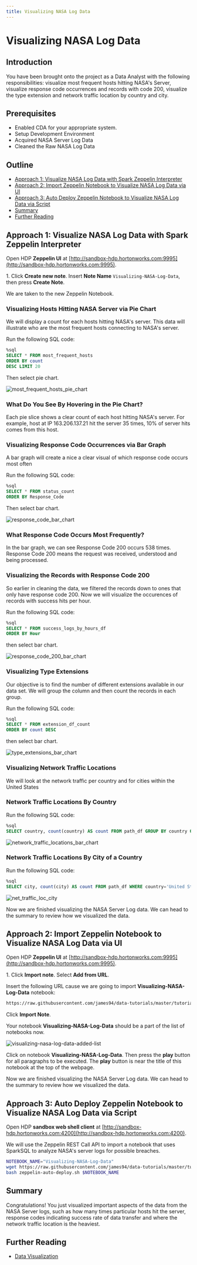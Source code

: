 ```yaml
---
title: Visualizing NASA Log Data
---
```


# Visualizing NASA Log Data

## Introduction

You have been brought onto the project as a Data Analyst with the following responsibilities: visualize most frequent hosts hitting NASA's Server, visualize response code occurrences and records with code 200, visualize the type extension and network traffic location by country and city.

## Prerequisites

- Enabled CDA for your appropriate system.
- Setup Development Environment
- Acquired NASA Server Log Data
- Cleaned the Raw NASA Log Data

## Outline

- [Approach 1: Visualize NASA Log Data with Spark Zeppelin Interpreter](#approach-1-visualize-nasa-log-data-with-spark-zeppelin-interpreter)
- [Approach 2: Import Zeppelin Notebook to Visualize NASA Log Data via UI](#approach-2-import-zeppelin-notebook-to-visualize-nasa-log-data-via-ui)
- [Approach 3: Auto Deploy Zeppelin Notebook to Visualize NASA Log Data via Script](#approach-3-auto-deploy-zeppelin-notebook-to-visualize-nasa-log-data-via-script)
- [Summary](#summary)
- [Further Reading](#further-reading)


## Approach 1: Visualize NASA Log Data with Spark Zeppelin Interpreter

Open HDP **Zeppelin UI** at [http://sandbox-hdp.hortonworks.com:9995](http://sandbox-hdp.hortonworks.com:9995).

1\. Click **Create new note**. Insert **Note Name** `Visualizing-NASA-Log-Data`, then press **Create Note**.

We are taken to the new Zeppelin Notebook.

### Visualizing Hosts Hitting NASA Server via Pie Chart

We will display a count for each hosts hitting NASA's server.
This data will illustrate who are the most frequent hosts connecting to NASA's server.

Run the following SQL code:

~~~sql
%sql
SELECT * FROM most_frequent_hosts
ORDER BY count
DESC LIMIT 20
~~~

Then select pie chart.

![most_frequent_hosts_pie_chart](assets/images/visualizing-nasa-log-data/most_frequent_hosts_pie_chart.jpg)

### What Do You See By Hovering in the Pie Chart?

Each pie slice shows a clear count of each host hitting NASA's server. For example,
host at IP 163.206.137.21 hit the server 35 times, 10% of server hits comes from this host.

### Visualizing Response Code Occurrences via Bar Graph

A bar graph will create a nice a clear visual of which response code occurs most often

Run the following SQL code:

~~~sql
%sql
SELECT * FROM status_count
ORDER BY Response_Code
~~~

Then select bar chart.

![response_code_bar_chart](assets/images/visualizing-nasa-log-data/response_code_bar_chart.jpg)

### What Response Code Occurs Most Frequently?

In the bar graph, we can see Response Code 200 occurs 538 times. Response Code 200
means the request was received, understood and being processed.

### Visualizing the Records with Response Code 200

So earlier in cleaning the data, we filtered the records down to ones that only have response code 200.
Now we will visualize the occurences of records with success hits per hour.

Run the following SQL code:

~~~sql
%sql
SELECT * FROM success_logs_by_hours_df
ORDER BY Hour
~~~

then select bar chart.

![response_code_200_bar_chart](assets/images/visualizing-nasa-log-data/response_code_200_bar_chart.jpg)

### Visualizing Type Extensions

Our objective is to find the number of different extensions available in our data set.
We will group the column and then count the records in each group.

Run the following SQL code:

~~~sql
%sql
SELECT * FROM extension_df_count
ORDER BY count DESC
~~~

then select bar chart.

![type_extensions_bar_chart](assets/images/visualizing-nasa-log-data/type_extensions_bar_chart.jpg)


### Visualizing Network Traffic Locations

We will look at the network traffic per country and for cities within the United States

### Network Traffic Locations By Country

Run the following SQL code:

~~~sql
%sql
SELECT country, count(country) AS count FROM path_df GROUP BY country ORDER BY count
~~~

![network_traffic_locations_bar_chart](assets/images/visualizing-nasa-log-data/network_traffic_locations_bar_chart.jpg)

### Network Traffic Locations By City of a Country

Run the following SQL code:

~~~sql
%sql
SELECT city, count(city) AS count FROM path_df WHERE country='United States' GROUP BY city ORDER BY count
~~~

![net_traffic_loc_city](assets/images/visualizing-nasa-log-data/net_traffic_loc_city.jpg)

Now we are finished visualizing the NASA Server Log data. We can head to the summary to review how we visualized the data.

## Approach 2: Import Zeppelin Notebook to Visualize NASA Log Data via UI

Open HDP **Zeppelin UI** at [http://sandbox-hdp.hortonworks.com:9995](http://sandbox-hdp.hortonworks.com:9995).

1\. Click **Import note**. Select **Add from URL**.

Insert the following URL cause we are going to import **Visualizing-NASA-Log-Data** notebook:

~~~bash
https://raw.githubusercontent.com/james94/data-tutorials/master/tutorials/cda/building-a-cybersecurity-breach-analysis-application/application/development/zeppelin-notebook/Visualizing-NASA-Log-Data.json
~~~

Click **Import Note**.

Your notebook **Visualizing-NASA-Log-Data** should be a part of the list of notebooks now.

![visualizing-nasa-log-data-added-list](assets/images/visualizing-nasa-log-data/visualizing-nasa-log-data-added-list.jpg)

Click on notebook **Visualizing-NASA-Log-Data**. Then press the **play** button for all paragraphs to be executed. The **play** button is near the title of this notebook at the top of the webpage.

Now we are finished visualizing the NASA Server Log data. We can head to the summary to review how we visualized the data.

## Approach 3: Auto Deploy Zeppelin Notebook to Visualize NASA Log Data via Script

Open HDP **sandbox web shell client** at [http://sandbox-hdp.hortonworks.com:4200](http://sandbox-hdp.hortonworks.com:4200).

We will use the Zeppelin REST Call API to import a notebook that uses SparkSQL to analyze NASA's server logs for possible breaches.

~~~bash
NOTEBOOK_NAME="Visualizing-NASA-Log-Data"
wget https://raw.githubusercontent.com/james94/data-tutorials/master/tutorials/cda/building-a-cybersecurity-breach-analysis-application/application/development/shell/zeppelin-auto-deploy.sh
bash zeppelin-auto-deploy.sh $NOTEBOOK_NAME
~~~

## Summary

Congratulations! You just visualized important aspects of the data from the NASA Server logs, such as how many times particular hosts hit the server, response codes indicating success rate of data transfer and where the network traffic location is the heaviest.

## Further Reading

- [Data Visualization](https://en.wikipedia.org/wiki/Data_visualization)
